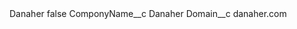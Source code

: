 <?xml version="1.0" encoding="UTF-8"?>
<CustomMetadata xmlns="http://soap.sforce.com/2006/04/metadata" xmlns:xsi="http://www.w3.org/2001/XMLSchema-instance" xmlns:xsd="http://www.w3.org/2001/XMLSchema">
    <label>Danaher</label>
    <protected>false</protected>
    <values>
        <field>ComponyName__c</field>
        <value xsi:type="xsd:string">Danaher</value>
    </values>
    <values>
        <field>Domain__c</field>
        <value xsi:type="xsd:string">danaher.com</value>
    </values>
</CustomMetadata>
